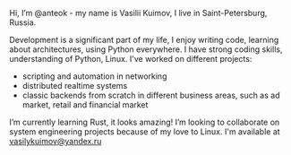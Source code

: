 Hi, I’m @anteok - my name is Vasilii Kuimov, I live in Saint-Petersburg, Russia.

Development is a significant part of my life, I enjoy writing code, learning about architectures, using Python everywhere. 
I have strong coding skills, understanding of Python, Linux.
I've worked on different projects: 
* scripting and automation in networking
* distributed realtime systems
* classic backends from scratch in different business areas, such as ad market, retail and financial market

I’m currently learning Rust, it looks amazing!
I’m looking to collaborate on system engineering projects because of my love to Linux.
I'm available at vasilykuimov@yandex.ru

<!---
anteok/anteok is a ✨ special ✨ repository because its `README.md` (this file) appears on your GitHub profile.
You can click the Preview link to take a look at your changes.
--->
